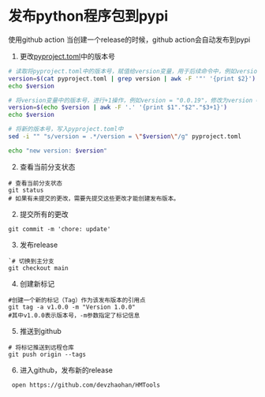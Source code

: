 

# 发布python程序包到pypi
使用github action 当创建一个release的时候，github action会自动发布到pypi

1. 更改[pyproject.toml](pyproject.toml)中的版本号
``` bash
# 读取将pyproject.toml中的版本号，赋值给version变量，用于后续命令中，例如version = "0.0.19"，修改为version = "0.0.20"，这里的version = "0.0.19"，就是读取的pyproject.toml中的版本号，赋值给version变量，用于后续命令中
version=$(cat pyproject.toml | grep version | awk -F '"' '{print $2}')
echo $version

# 将version变量中的版本号，进行+1操作，例如version = "0.0.19"，修改为version = "0.0.20"
version=$(echo $version | awk -F '.' '{print $1"."$2"."$3+1}')
echo $version

# 将新的版本号，写入pyproject.toml中
sed -i "" "s/version = .*/version = \"$version\"/g" pyproject.toml

echo "new version: $version"
``` 

2. 查看当前分支状态
```shell
# 查看当前分支状态
git status
# 如果有未提交的更改，需要先提交这些更改才能创建发布版本。
```
2. 提交所有的更改
```shell
git commit -m 'chore: update'
```

3. 发布release
```text
`# 切换到主分支
git checkout main
```

4. 创建新标记
```shell
#创建一个新的标记（Tag）作为该发布版本的引用点
git tag -a v1.0.0 -m "Version 1.0.0"
#其中v1.0.0表示版本号，-m参数指定了标记信息
```

5. 推送到github
```shell
# 将标记推送到远程仓库
git push origin --tags
```

6. 进入github，发布新的release
```shell
 open https://github.com/devzhaohan/HMTools 
```



